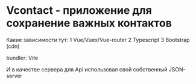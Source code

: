 # Vcontact - приложение для сохранение важных контактов
Какие зависимости тут:
1 Vue/Vuex/Vue-router
2 Typescript
3 Bootstrap (cdn)

bundler: Vite

И в качестве сервера для Api использовал свой собственный JSON-server
